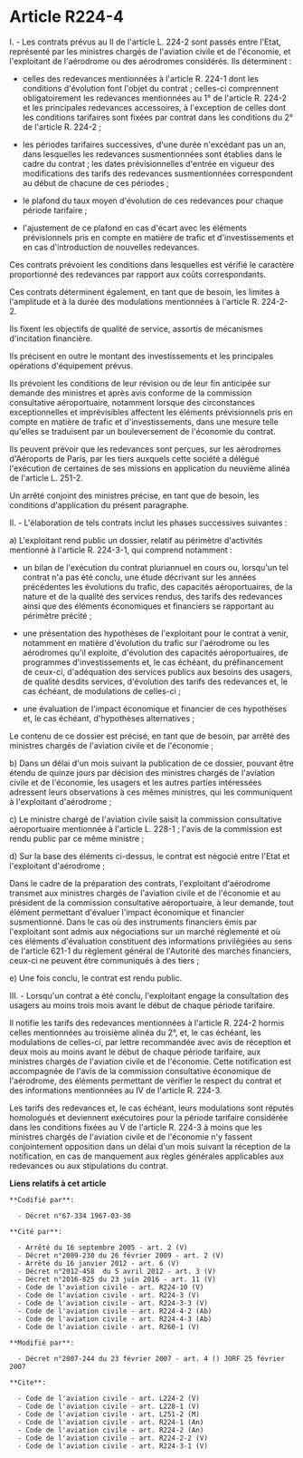 # Article R224-4

I. - Les contrats prévus au II de l'article L. 224-2 sont passés entre l'Etat, représenté par les ministres chargés de
l'aviation civile et de l'économie, et l'exploitant de l'aérodrome ou des aérodromes considérés. Ils déterminent :

- celles des redevances mentionnées à l'article R. 224-1 dont les conditions d'évolution font l'objet du contrat ; celles-ci
comprennent obligatoirement les redevances mentionnées au 1° de l'article R. 224-2 et les principales redevances accessoires,
à l'exception de celles dont les conditions tarifaires sont fixées par contrat dans les conditions du 2° de l'article R.
224-2 ;

- les périodes tarifaires successives, d'une durée n'excédant pas un an, dans lesquelles les redevances susmentionnées sont
établies dans le cadre du contrat ; les dates prévisionnelles d'entrée en vigueur des modifications des tarifs des redevances
susmentionnées correspondent au début de chacune de ces périodes ;

- le plafond du taux moyen d'évolution de ces redevances pour chaque période tarifaire ;

- l'ajustement de ce plafond en cas d'écart avec les éléments prévisionnels pris en compte en matière de trafic et
d'investissements et en cas d'introduction de nouvelles redevances.

Ces contrats prévoient les conditions dans lesquelles est vérifié le caractère proportionné des redevances par rapport aux
coûts correspondants.

Ces contrats déterminent également, en tant que de besoin, les limites à l'amplitude et à la durée des modulations
mentionnées à l'article R. 224-2-2.

Ils fixent les objectifs de qualité de service, assortis de mécanismes d'incitation financière.

Ils précisent en outre le montant des investissements et les principales opérations d'équipement prévus.

Ils prévoient les conditions de leur révision ou de leur fin anticipée sur demande des ministres et après avis conforme de la
commission consultative aéroportuaire, notamment lorsque des circonstances exceptionnelles et imprévisibles affectent les
éléments prévisionnels pris en compte en matière de trafic et d'investissements, dans une mesure telle qu'elles se traduisent
par un bouleversement de l'économie du contrat.

Ils peuvent prévoir que les redevances sont perçues, sur les aérodromes d'Aéroports de Paris, par les tiers auxquels cette
société a délégué l'exécution de certaines de ses missions en application du neuvième alinéa de l'article L. 251-2.

Un arrêté conjoint des ministres précise, en tant que de besoin, les conditions d'application du présent paragraphe.

II. - L'élaboration de tels contrats inclut les phases successives suivantes :

a) L'exploitant rend public un dossier, relatif au périmètre d'activités mentionné à l'article R. 224-3-1, qui comprend
notamment :

- un bilan de l'exécution du contrat pluriannuel en cours ou, lorsqu'un tel contrat n'a pas été conclu, une étude décrivant
sur les années précédentes les évolutions du trafic, des capacités aéroportuaires, de la nature et de la qualité des services
rendus, des tarifs des redevances ainsi que des éléments économiques et financiers se rapportant au périmètre précité ;

- une présentation des hypothèses de l'exploitant pour le contrat à venir, notamment en matière d'évolution du trafic sur
l'aérodrome ou les aérodromes qu'il exploite, d'évolution des capacités aéroportuaires, de programmes d'investissements et,
le cas échéant, du préfinancement de ceux-ci, d'adéquation des services publics aux besoins des usagers, de qualité desdits
services, d'évolution des tarifs des redevances et, le cas échéant, de modulations de celles-ci ;

- une évaluation de l'impact économique et financier de ces hypothèses et, le cas échéant, d'hypothèses alternatives ;

Le contenu de ce dossier est précisé, en tant que de besoin, par arrêté des ministres chargés de l'aviation civile et de
l'économie ;

b) Dans un délai d'un mois suivant la publication de ce dossier, pouvant être étendu de quinze jours par décision des
ministres chargés de l'aviation civile et de l'économie, les usagers et les autres parties intéressées adressent leurs
observations à ces mêmes ministres, qui les communiquent à l'exploitant d'aérodrome ;

c) Le ministre chargé de l'aviation civile saisit la commission consultative aéroportuaire mentionnée à l'article L. 228-1 ;
l'avis de la commission est rendu public par ce même ministre ;

d) Sur la base des éléments ci-dessus, le contrat est négocié entre l'Etat et l'exploitant d'aérodrome ;

Dans le cadre de la préparation des contrats, l'exploitant d'aérodrome transmet aux ministres chargés de l'aviation civile et
de l'économie et au président de la commission consultative aéroportuaire, à leur demande, tout élément permettant d'évaluer
l'impact économique et financier susmentionné. Dans le cas où des instruments financiers émis par l'exploitant sont admis aux
négociations sur un marché réglementé et où ces éléments d'évaluation constituent des informations privilégiées au sens de
l'article 621-1 du règlement général de l'Autorité des marchés financiers, ceux-ci ne peuvent être communiqués à des tiers ;

e) Une fois conclu, le contrat est rendu public.

III. - Lorsqu'un contrat a été conclu, l'exploitant engage la consultation des usagers au moins trois mois avant le début de
chaque période tarifaire.

Il notifie les tarifs des redevances mentionnées à l'article R. 224-2 hormis celles mentionnées au troisième alinéa du 2°,
et, le cas échéant, les modulations de celles-ci, par lettre recommandée avec avis de réception et deux mois au moins avant
le début de chaque période tarifaire, aux ministres chargés de l'aviation civile et de l'économie. Cette notification est
accompagnée de l'avis de la commission consultative économique de l'aérodrome, des éléments permettant de vérifier le respect
du contrat et des informations mentionnées au IV de l'article R. 224-3.

Les tarifs des redevances et, le cas échéant, leurs modulations sont réputés homologués et deviennent exécutoires pour la
période tarifaire considérée dans les conditions fixées au V de l'article R. 224-3 à moins que les ministres chargés de
l'aviation civile et de l'économie n'y fassent conjointement opposition dans un délai d'un mois suivant la réception de la
notification, en cas de manquement aux règles générales applicables aux redevances ou aux stipulations du contrat.

**Liens relatifs à cet article**

	**Codifié par**:

	  - Décret n°67-334 1967-03-30

	**Cité par**:

	  - Arrêté du 16 septembre 2005 - art. 2 (V)
	  - Décret n°2009-230 du 26 février 2009 - art. 2 (V)
	  - Arrêté du 16 janvier 2012 - art. 6 (V)
	  - Décret n°2012-458  du 5 avril 2012 - art. 3 (V)
	  - Décret n°2016-825 du 23 juin 2016 - art. 11 (V)
	  - Code de l'aviation civile - art. R224-10 (V)
	  - Code de l'aviation civile - art. R224-3 (V)
	  - Code de l'aviation civile - art. R224-3-3 (V)
	  - Code de l'aviation civile - art. R224-4-2 (Ab)
	  - Code de l'aviation civile - art. R224-4-3 (Ab)
	  - Code de l'aviation civile - art. R260-1 (V)

	**Modifié par**:

	  - Décret n°2007-244 du 23 février 2007 - art. 4 () JORF 25 février 2007

	**Cite**:

	  - Code de l'aviation civile - art. L224-2 (V)
	  - Code de l'aviation civile - art. L228-1 (V)
	  - Code de l'aviation civile - art. L251-2 (M)
	  - Code de l'aviation civile - art. R224-1 (An)
	  - Code de l'aviation civile - art. R224-2 (An)
	  - Code de l'aviation civile - art. R224-2-2 (V)
	  - Code de l'aviation civile - art. R224-3-1 (V)
